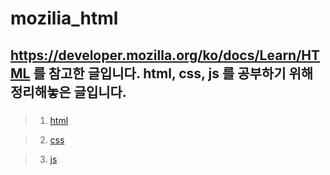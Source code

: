 # mozilia_html

## https://developer.mozilla.org/ko/docs/Learn/HTML 를 참고한 글입니다. html, css, js 를 공부하기 위해 정리해놓은 글입니다. 

### 
> 1. [html][htmllink]

[htmllink]: https://github.com/tlagusejr/mozilia_html/blob/main/html/html00.md "htmllink"
> 2.  [css][csslink]

[csslink]: https://google.com "htmllink"
> 3. [js][jslink]

[jslink]: https://google.com "htmllink"

